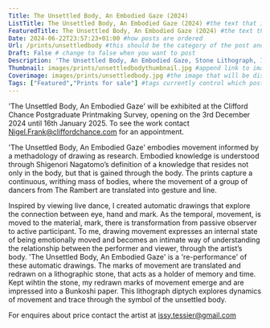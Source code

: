 ```yaml
---
Title: The Unsettled Body, An Embodied Gaze (2024)
ListTitle: The Unsettled Body, An Embodied Gaze (2024) #the text that is displayed below each post on the list pages
FeaturedTitle: The Unsettled Body, An Embodied Gaze (2024) #the text that is displayed if the post is on the featured slot
Date: 2024-06-22T23:57:23+01:00 #how posts are ordered 
Url: /prints/unsettledbody #this should be the category of the post and then the file name e.g. /print/printfilename
Draft: False # change to false when you want to post
Description: 'The Unsettled Body, An Embodied Gaze, Stone Lithograph, 124cm x 98cm, (2024)' #Ca[tion for main image and description for alt images
Thumbnail: images/prints/unsettledbodythumbnail.jpg #append link to image that will be shown on the list page
Coverimage: images/prints/unsettledbody.jpg #the image that will be displayed at the top of the post
Tags: ["Featured","Prints for sale"] #tags currently control which posts are featured and what prints are available to buy, add more by adding a comma to the latest tag
---
```

'The Unsettled Body, An Embodied Gaze' will be exhibited at the Clifford Chance Postgraduate Printmaking Survey, opening on the 3rd December 2024 until 16th January 2025. To see the work contact Nigel.Frank@cliffordchance.com for an appointment.

'The Unsettled Body, An Embodied Gaze' embodies movement informed by a methadology of drawing as research. Embodied knowledge is understood through Shigenori Nagatomo’s definition of a knowledge that resides not only in the body, but that is gained through the body. The prints capture a continuous, writhing mass of bodies, where the movement of a group of dancers from The Rambert are translated into gesture and line. 

Inspired by viewing live dance, I created automatic drawings that explore the connection between eye, hand and mark. As the temporal, movement, is moved to the material, mark, there is transformation from passive observer to active participant. To me, drawing movement expresses an internal state of being emotionally moved and becomes an intimate way of understanding the relationship between the performer and viewer, through the artist’s body. 'The Unsettled Body, An Embodied Gaze' is a 're-performance' of these automatic drawings. The marks of movement are translated and redrawn on a lithographic stone, that acts as a holder of memory and time. Kept wihtin the stone, my redrawn marks of movement emerge and are impressed into a Bunkoshi paper. This lithograph diptych explores dynamics of movement and trace through the symbol of the unsettled body.

For enquires about price contact the artist at issy.tessier@gmail.com

<!----
    Guide for basic text formatting if needed (italics, headings etc): https://www.markdownguide.org/basic-syntax/

    ![This is where the alt text goes (image description)](https://isabellatessier.co.uk/images/exhibitions/venice%20biennale/exhibition%20and%20talk/2-Cover-image.jpg <- link to the image)
    This is where to put the caption for the image
>



